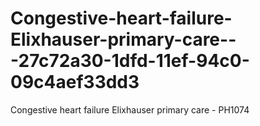 # Congestive-heart-failure-Elixhauser-primary-care---27c72a30-1dfd-11ef-94c0-09c4aef33dd3
Congestive heart failure Elixhauser primary care - PH1074
